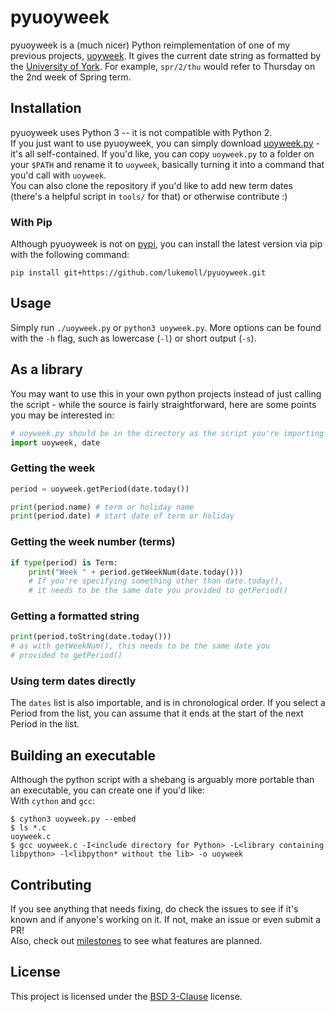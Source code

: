 pyuoyweek
===
pyuoyweek is a (much nicer) Python reimplementation of one of my previous projects, [uoyweek]. It gives the current date string as formatted by the [University of York][uoy]. For example, `spr/2/thu` would refer to Thursday on the 2nd week of Spring term.

## Installation
pyuoyweek uses Python 3 -- it is not compatible with Python 2.  
If you just want to use pyuoyweek, you can simply download [uoyweek.py][main] - it's all self-contained. If you'd like, you can copy `uoyweek.py` to a folder on your `$PATH` and rename it to `uoyweek`, basically turning it into a command that you'd call with `uoyweek`.  
You can also clone the repository if you'd like to add new term dates (there's a helpful script in `tools/` for that) or otherwise contribute :)

### With Pip
Although pyuoyweek is not on [pypi][pypi], you can install the latest version via pip with the following command:
```
pip install git+https://github.com/lukemoll/pyuoyweek.git
```

## Usage
Simply run `./uoyweek.py` or `python3 uoyweek.py`. More options can be found with the `-h` flag, such as lowercase (`-l`) or short output (`-s`).

## As a library
You may want to use this in your own python projects instead of just calling the script - while the source is fairly straightforward, here are some points you may be interested in:

```py
# uoyweek.py should be in the directory as the script you're importing it from
import uoyweek, date
```

### Getting the week
```py
period = uoyweek.getPeriod(date.today()) 

print(period.name) # term or holiday name
print(period.date) # start date of term or holiday
```

### Getting the week number (terms)
```py
if type(period) is Term:
    print("Week " + period.getWeekNum(date.today()))
    # If you're specifying something other than date.today(),
    # it needs to be the same date you provided to getPeriod()
```

### Getting a formatted string
```py
print(period.toString(date.today()))
# as with getWeekNum(), this needs to be the same date you 
# provided to getPeriod()
```

### Using term dates directly
The `dates` list is also importable, and is in chronological order. If you select a Period from the list, you can assume that it ends at the start of the next Period in the list.

## Building an executable
Although the python script with a shebang is arguably more portable than an executable, you can create one if you'd like:  
With `cython` and `gcc`:
```
$ cython3 uoyweek.py --embed
$ ls *.c
uoyweek.c
$ gcc uoyweek.c -I<include directory for Python> -L<library containing libpython> -l<libpython* without the lib> -o uoyweek
```

## Contributing
If you see anything that needs fixing, do check the issues to see if it's known and if anyone's working on it. If not, make an issue or even submit a PR!  
Also, check out [milestones] to see what features are planned.

## License
This project is licensed under the [BSD 3-Clause][license] license.

[uoyweek]: https://github.com/LukeMoll/uoyweek "uoyweek on GitHub"
[uoy]: https://www.york.ac.uk/ "University of York"
[main]: https://raw.githubusercontent.com/LukeMoll/pyuoyweek/master/uoyweek.py "uoyweek.py on GitHub"
[milestones]: https://github.com/LukeMoll/pyuoyweek/milestones
[license]: https://github.com/LukeMoll/pyuoyweek/blob/master/LICENSE
[pypi]: https://pypi.org/